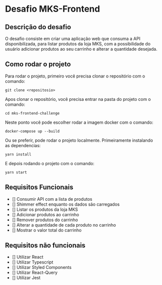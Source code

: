 # Desafio MKS-Frontend

## Descrição do desafio

O desafio consiste em criar uma aplicação web que consuma a API disponibilizada, para listar produtos da loja MKS, com a possibilidade do usuário adicionar produtos ao seu carrinho e alterar a quantidade desejada.

## Como rodar o projeto

Para rodar o projeto, primeiro você precisa clonar o repositório com o comando:

```
git clone <repositosio>
```

Apos clonar o repositório, você precisa entrar na pasta do projeto com o comando:

```
cd mks-frontend-challenge
```

Neste ponto você pode escolher rodar a imagem docker com o comando:

```
docker-compose up --build
```

Ou se preferir, pode rodar o projeto localmente. Primeiramente instalando as dependencias:

```
yarn install
```

E depois rodando o projeto com o comando:

```
yarn start
```



## Requisitos Funcionais

- [] Consumir API com a lista de produtos
- [] Shimmer effect enquanto os dados são carregados
- [] Listar os produtos da loja MKS
- [] Adicionar produtos ao carrinho
- [] Remover produtos do carrinho
- [] Alterar a quantidade de cada produto no carrinho
- [] Mostrar o valor total do carrinho


## Requisitos não funcionais

- [] Utilizar React
- [] Utilizar Typescript
- [] Utilizar Styled Components
- [] Utilizar React-Query
- [] Utilizar Jest


